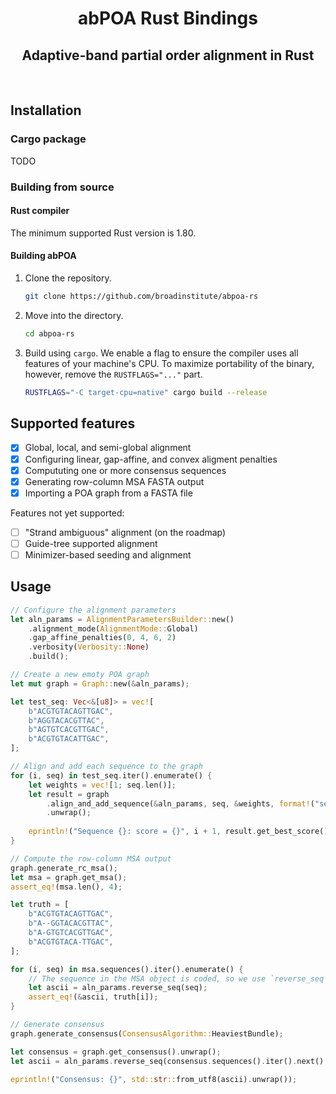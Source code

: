 <h1 align="center">abPOA Rust Bindings</h1>
<h2 align="center">Adaptive-band partial order alignment in Rust</h2>

<p>&nbsp;</p>

## Installation

### Cargo package

TODO

### Building from source

#### Rust compiler

The minimum supported Rust version is 1.80.

#### Building abPOA

1. Clone the repository. 

   ```bash
   git clone https://github.com/broadinstitute/abpoa-rs
   ```
2. Move into the directory. 

   ```bash
   cd abpoa-rs
   ```
3. Build using `cargo`. We enable a flag to ensure the compiler uses all features of your machine's CPU. 
   To maximize portability of the binary, however, remove the `RUSTFLAGS="..."` part.

   ```bash
   RUSTFLAGS="-C target-cpu=native" cargo build --release
   ```
   
## Supported features

- [x] Global, local, and semi-global alignment
- [x] Configuring linear, gap-affine, and convex aligment penalties
- [x] Compututing one or more consensus sequences
- [x] Generating row-column MSA FASTA output
- [x] Importing a POA graph from a FASTA file

Features not yet supported:

- [ ] "Strand ambiguous" alignment (on the roadmap)
- [ ] Guide-tree supported alignment
- [ ] Minimizer-based seeding and alignment
   
## Usage

```rust
// Configure the alignment parameters
let aln_params = AlignmentParametersBuilder::new()
    .alignment_mode(AlignmentMode::Global)
    .gap_affine_penalties(0, 4, 6, 2)
    .verbosity(Verbosity::None)
    .build();

// Create a new emoty POA graph
let mut graph = Graph::new(&aln_params);

let test_seq: Vec<&[u8]> = vec![
    b"ACGTGTACAGTTGAC",
    b"AGGTACACGTTAC",
    b"AGTGTCACGTTGAC",
    b"ACGTGTACATTGAC",
];

// Align and add each sequence to the graph
for (i, seq) in test_seq.iter().enumerate() {
    let weights = vec![1; seq.len()];
    let result = graph
        .align_and_add_sequence(&aln_params, seq, &weights, format!("seq{}", i + 1).as_bytes())
        .unwrap();
    
    eprintln!("Sequence {}: score = {}", i + 1, result.get_best_score());
}

// Compute the row-column MSA output
graph.generate_rc_msa();
let msa = graph.get_msa();
assert_eq!(msa.len(), 4);

let truth = [
    b"ACGTGTACAGTTGAC",
    b"A--GGTACACGTTAC",
    b"A-GTGTCACGTTGAC",
    b"ACGTGTACA-TTGAC",
];

for (i, seq) in msa.sequences().iter().enumerate() {
    // The sequence in the MSA object is coded, so we use `reverse_seq` to convert it to ASCII.
    let ascii = aln_params.reverse_seq(seq);
    assert_eq!(&ascii, truth[i]);
}

// Generate consensus
graph.generate_consensus(ConsensusAlgorithm::HeaviestBundle);

let consensus = graph.get_consensus().unwrap();
let ascii = aln_params.reverse_seq(consensus.sequences().iter().next().unwrap());

eprintln!("Consensus: {}", std::str::from_utf8(ascii).unwrap());
```
